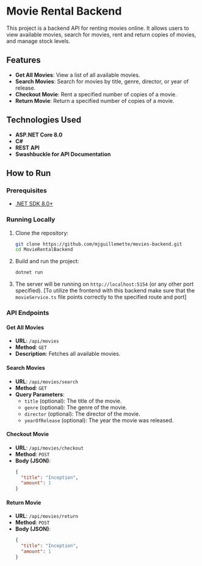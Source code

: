 # Movie Rental Backend

This project is a backend API for renting movies online. It allows users to view available movies, search for movies, rent and return copies of movies, and manage stock levels.

## Features
- **Get All Movies**: View a list of all available movies.
- **Search Movies**: Search for movies by title, genre, director, or year of release.
- **Checkout Movie**: Rent a specified number of copies of a movie.
- **Return Movie**: Return a specified number of copies of a movie.

## Technologies Used
- **ASP.NET Core 8.0**
- **C#**
- **REST API**
- **Swashbuckle for API Documentation**

## How to Run

### Prerequisites
- [.NET SDK 8.0+](https://dotnet.microsoft.com/download/dotnet/8.0)

### Running Locally

1. Clone the repository:
    ```bash
    git clone https://github.com/mjguillemette/movies-backend.git
    cd MovieRentalBackend
    ```

2. Build and run the project:
    ```bash
    dotnet run
    ```

3. The server will be running on `http://localhost:5154` (or any other port specified). [To utilize the frontend with this backend make sure that the `movieService.ts` file points correctly to the specified route and port]

### API Endpoints

#### Get All Movies
- **URL**: `/api/movies`
- **Method**: `GET`
- **Description**: Fetches all available movies.

#### Search Movies
- **URL**: `/api/movies/search`
- **Method**: `GET`
- **Query Parameters**:
    - `title` (optional): The title of the movie.
    - `genre` (optional): The genre of the movie.
    - `director` (optional): The director of the movie.
    - `yearOfRelease` (optional): The year the movie was released.

#### Checkout Movie
- **URL**: `/api/movies/checkout`
- **Method**: `POST`
- **Body (JSON)**:
    ```json
    {
      "title": "Inception",
      "amount": 1
    }
    ```

#### Return Movie
- **URL**: `/api/movies/return`
- **Method**: `POST`
- **Body (JSON)**:
    ```json
    {
      "title": "Inception",
      "amount": 1
    }
    ```
